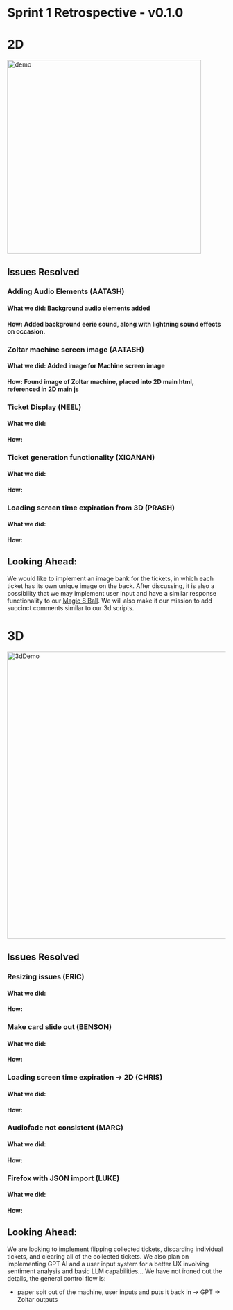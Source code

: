 # Sprint 1 Retrospective - v0.1.0

# 2D

<img width="447" alt="demo " src="https://github.com/cse110-sp23-group23/cse110-sp23-group23/assets/120541745/e817c797-f1f8-4e7b-b9a2-87f041b1c239">


## Issues Resolved

### Adding Audio Elements (AATASH)
#### What we did: Background audio elements added
#### How: Added background eerie sound, along with lightning sound effects on occasion.

### Zoltar machine screen image (AATASH)
#### What we did: Added image for Machine screen image
#### How: Found image of Zoltar machine, placed into 2D main html, referenced in 2D main js

### Ticket Display (NEEL)
#### What we did:
#### How:

### Ticket generation functionality (XIOANAN)
#### What we did:
#### How:

### Loading screen time expiration from 3D (PRASH)
#### What we did:
#### How:

## Looking Ahead: 
We would like to implement an image bank for the tickets, in which each ticket has its own unique image on the back. After discussing, it is also a possibility that we may implement user input and have a similar response functionality to our [Magic 8 Ball](https://cse110-sp23-group23.github.io/cse110-sp23-group23/source/8ball/). We will also make it our mission to add succinct comments similar to our 3d scripts. 

# 3D

<img width="663" alt="3dDemo" src="https://github.com/cse110-sp23-group23/cse110-sp23-group23/assets/120541745/b7a7e97c-6bcc-494d-9bb4-68c271d09830">

## Issues Resolved

### Resizing issues (ERIC)
#### What we did:
#### How:

### Make card slide out (BENSON)
#### What we did:
#### How:

### Loading screen time expiration -> 2D (CHRIS)
#### What we did:
#### How:

### Audiofade not consistent (MARC)
#### What we did:
#### How:

### Firefox with JSON import (LUKE) 
#### What we did:
#### How:

## Looking Ahead: 
We are looking to implement flipping collected tickets, discarding individual tickets, and clearing all of the collected tickets. We also plan on implementing GPT AI and a user input system for a better UX involving sentiment analysis and basic LLM capabilities... We have not ironed out the details, the general control flow is:
- paper spit out of the machine, user inputs and puts it back in -> GPT -> Zoltar outputs
